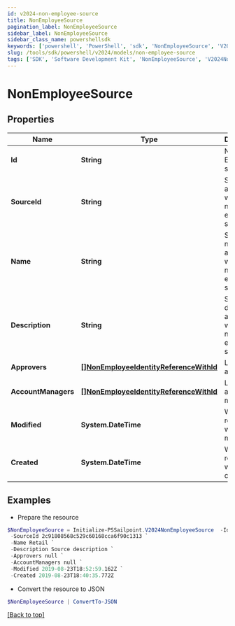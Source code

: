 ```yaml
---
id: v2024-non-employee-source
title: NonEmployeeSource
pagination_label: NonEmployeeSource
sidebar_label: NonEmployeeSource
sidebar_class_name: powershellsdk
keywords: ['powershell', 'PowerShell', 'sdk', 'NonEmployeeSource', 'V2024NonEmployeeSource'] 
slug: /tools/sdk/powershell/v2024/models/non-employee-source
tags: ['SDK', 'Software Development Kit', 'NonEmployeeSource', 'V2024NonEmployeeSource']
---
```



# NonEmployeeSource

## Properties

Name | Type | Description | Notes
------------ | ------------- | ------------- | -------------
**Id** | **String** | Non-Employee source id. | [optional] 
**SourceId** | **String** | Source Id associated with this non-employee source. | [optional] 
**Name** | **String** | Source name associated with this non-employee source. | [optional] 
**Description** | **String** | Source description associated with this non-employee source. | [optional] 
**Approvers** | [**[]NonEmployeeIdentityReferenceWithId**](non-employee-identity-reference-with-id) | List of approvers | [optional] 
**AccountManagers** | [**[]NonEmployeeIdentityReferenceWithId**](non-employee-identity-reference-with-id) | List of account managers | [optional] 
**Modified** | **System.DateTime** | When the request was last modified. | [optional] 
**Created** | **System.DateTime** | When the request was created. | [optional] 

## Examples

- Prepare the resource
```powershell
$NonEmployeeSource = Initialize-PSSailpoint.V2024NonEmployeeSource  -Id a0303682-5e4a-44f7-bdc2-6ce6112549c1 `
 -SourceId 2c91808568c529c60168cca6f90c1313 `
 -Name Retail `
 -Description Source description `
 -Approvers null `
 -AccountManagers null `
 -Modified 2019-08-23T18:52:59.162Z `
 -Created 2019-08-23T18:40:35.772Z
```

- Convert the resource to JSON
```powershell
$NonEmployeeSource | ConvertTo-JSON
```


[[Back to top]](#) 

